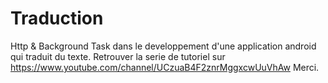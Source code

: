 # Traduction
Http & Background Task dans le developpement d'une application android qui traduit du texte. Retrouver la serie de tutoriel sur https://www.youtube.com/channel/UCzuaB4F2znrMggxcwUuVhAw Merci.

